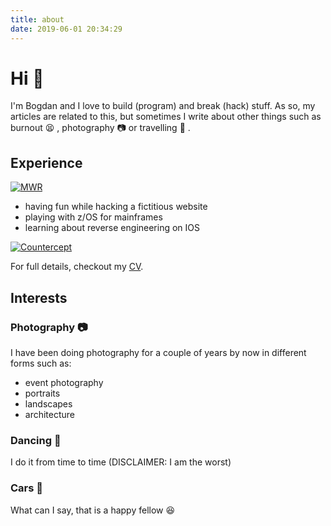 ```yaml
---
title: about
date: 2019-06-01 20:34:29
---
```


# Hi :wave:

I'm Bogdan and I love to build (program) and break (hack) stuff. As so, my articles are related to this, but sometimes I write about other things such as burnout :tired_face: , photography :camera: or travelling :tokyo_tower: .


 



## Experience

[![MWR](/../resources/mwr.png)](https://www.mwrinfosecurity.com/)
* having fun while hacking a fictitious website
* playing with z/OS for mainframes
* learning about reverse engineering on IOS


[![Countercept](/../resources/countercept.png)](https://www.countercept.com/)

For full details, checkout my [CV](/../resources/cv_bogdan_lica.pdf).


## Interests
### Photography :camera:

I have been doing photography for a couple of years by now in different forms such as:
* event photography
* portraits
* landscapes
* architecture



### Dancing :dancers:

I do it from time to time (DISCLAIMER: I am the worst)
### Cars :car:

What can I say, that is a happy fellow :satisfied:
